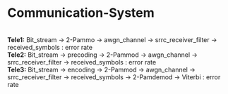# Communication-System

<br />**Tele1:** Bit_stream -> 2-Pammo -> awgn_channel -> srrc_receiver_filter -> received_symbols : error rate
<br />**Tele2:** Bit_stream -> precoding -> 2-Pammod -> awgn_channel -> srrc_receiver_filter -> received_symbols : error rate
<br />**Tele3:** Bit_stream -> encoding -> 2-Pammod -> awgn_channel -> srrc_receiver_filter -> received_symbols -> 2-Pamdemod -> Viterbi : error rate

